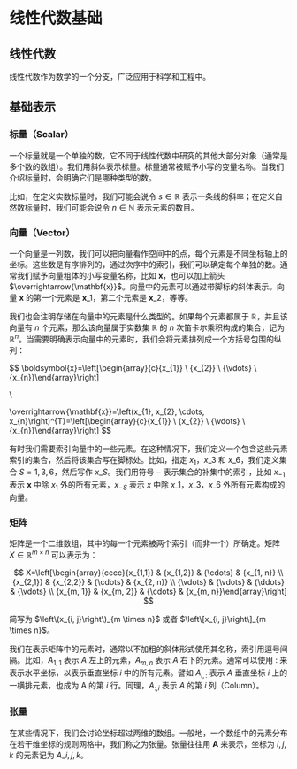 # 线性代数基础

## 线性代数

线性代数作为数学的一个分支，广泛应用于科学和工程中。

## 基础表示

### 标量（Scalar）

一个标量就是一个单独的数，它不同于线性代数中研究的其他大部分对象（通常是多个数的数组）。我们用斜体表示标量。标量通常被赋予小写的变量名称。当我们介绍标量时，会明确它们是哪种类型的数。

比如，在定义实数标量时，我们可能会说令 $s \in \mathbb{R}$ 表示一条线的斜率；在定义自然数标量时，我们可能会说令 $n \in \mathbb{N}$ 表示元素的数目。

### 向量（Vector）

一个向量是一列数，我们可以把向量看作空间中的点，每个元素是不同坐标轴上的坐标。这些数是有序排列的，通过次序中的索引，我们可以确定每个单独的数。通常我们赋予向量粗体的小写变量名称，比如 $\mathbf{x}$，也可以加上箭头 $\overrightarrow{\mathbf{x}}$。向量中的元素可以通过带脚标的斜体表示。向量 $\mathbf{x}$ 的第一个元素是 $\mathbf{x}\_1$，第二个元素是 $\mathbf{x}\_2$，等等。

我们也会注明存储在向量中的元素是什么类型的。如果每个元素都属于 $\mathbb{R}$，并且该向量有 $n$ 个元素，那么该向量属于实数集 $\mathbb{R}$ 的 $n$ 次笛卡尔乘积构成的集合，记为 $\mathbb{R}^n$。当需要明确表示向量中的元素时，我们会将元素排列成一个方括号包围的纵列：

$$
\boldsymbol{x}=\left[\begin{array}{c}{x_{1}} \\ {x_{2}} \\ {\vdots} \\ {x_{n}}\end{array}\right]

\\

\overrightarrow{\mathbf{x}}=\left(x_{1}, x_{2}, \cdots, x_{n}\right)^{T}=\left[\begin{array}{c}{x_{1}} \\ {x_{2}} \\ {\vdots} \\ {x_{n}}\end{array}\right]
$$

有时我们需要索引向量中的一些元素。在这种情况下，我们定义一个包含这些元素索引的集合，然后将该集合写在脚标处。比如，指定 $x_1$，$x\_3$ 和 $x\_6$，我们定义集合 $S={1,3,6}$，然后写作 $x\_S$。我们用符号 $-$ 表示集合的补集中的索引，比如 $x_{-1}$ 表示 $\mathbf{x}$ 中除 $x_1$ 外的所有元素，$x_{-S}$ 表示 $x$ 中除 $x\_1$，$x\_3$，$x\_6$ 外所有元素构成的向量。

### 矩阵

矩阵是一个二维数组，其中的每一个元素被两个索引（而非一个）所确定。矩阵 $X \in \mathbb{R}^{m \times n}$ 可以表示为：

$$
X=\left[\begin{array}{cccc}{x_{1,1}} & {x_{1,2}} & {\cdots} & {x_{1, n}} \\ {x_{2,1}} & {x_{2,2}} & {\cdots} & {x_{2, n}} \\ {\vdots} & {\vdots} & {\ddots} & {\vdots} \\ {x_{m, 1}} & {x_{m, 2}} & {\cdots} & {x_{m, n}}\end{array}\right]
$$

简写为 $\left\(x_{i, j}\right\)_{m \times n}$ 或者 $\left\[x_{i, j}\right\]_{m \times n}$。

我们在表示矩阵中的元素时，通常以不加粗的斜体形式使用其名称，索引用逗号间隔。比如，$A_{1,1}$ 表示 $A$ 左上的元素，$A_{m,n}$ 表示 $A$ 右下的元素。通常可以使用 $:$ 来表示水平坐标，以表示垂直坐标 $i$ 中的所有元素。譬如 $A_{i,:}$ 表示 $A$ 垂直坐标 $i$ 上的一横排元素，也成为 A 的第 $i$ 行。同理，$A_{:,i}$ 表示 $A$ 的第 $i$ 列（Column）。

### 张量

在某些情况下，我们会讨论坐标超过两维的数组。一般地，一个数组中的元素分布在若干维坐标的规则网格中，我们称之为张量。张量往往用 $\mathbf{A}$ 来表示，坐标为 $i,j,k$ 的元素记为 $A\_{i,j,k}$。

